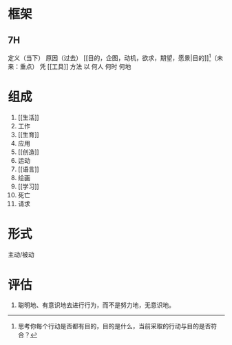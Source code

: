 # 框架
## 7H
定义（当下）
原因（过去）
[[目的，企图，动机，欲求，期望，愿景|目的]][^1]（未来：重点）
凭
	[[工具]]
	方法
以
	何人
	何时
	何地

# 组成
1. [[生活]]
2. 工作
3. [[生育]]
4. 应用
5. [[创造]]
6.  运动
7. [[语言]]
8. 绘画
9. [[学习]]
10. 死亡
11. 请求

# 形式
 主动/被动
 
# 评估
1. 聪明地、有意识地去进行行为，而不是努力地，无意识地。

[^1]: 思考你每个行动是否都有目的，目的是什么，当前采取的行动与目的是否符合？